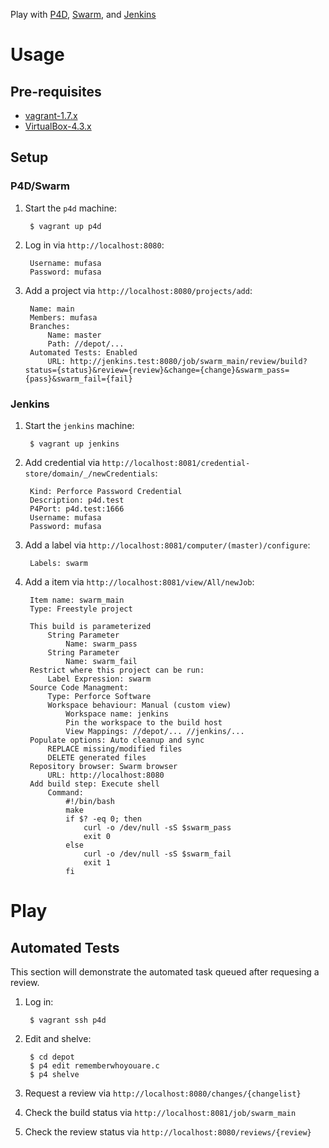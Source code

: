 Play with [P4D](http://www.perforce.com/p4d), [Swarm](http://www.perforce.com/swarm), and [Jenkins](http://jenkins-ci.org/)

# Usage
## Pre-requisites
- [vagrant-1.7.x](http://www.vagrantup.com/downloads.html)
- [VirtualBox-4.3.x](https://www.virtualbox.org/wiki/Downloads)

## Setup
### P4D/Swarm
1. Start the `p4d` machine:

        $ vagrant up p4d
2. Log in via `http://localhost:8080`:

        Username: mufasa
        Password: mufasa
3. Add a project via `http://localhost:8080/projects/add`:

        Name: main
        Members: mufasa
        Branches: 
            Name: master
            Path: //depot/...
        Automated Tests: Enabled
            URL: http://jenkins.test:8080/job/swarm_main/review/build?status={status}&review={review}&change={change}&swarm_pass={pass}&swarm_fail={fail}

### Jenkins
1. Start the `jenkins` machine:

        $ vagrant up jenkins
2. Add credential via `http://localhost:8081/credential-store/domain/_/newCredentials`:

        Kind: Perforce Password Credential
        Description: p4d.test
        P4Port: p4d.test:1666
        Username: mufasa
        Password: mufasa
3. Add a label via `http://localhost:8081/computer/(master)/configure`:

        Labels: swarm
4. Add a item via `http://localhost:8081/view/All/newJob`:

        Item name: swarm_main
        Type: Freestyle project

        This build is parameterized
            String Parameter
                Name: swarm_pass
            String Parameter
                Name: swarm_fail
        Restrict where this project can be run:
            Label Expression: swarm
        Source Code Managment:
            Type: Perforce Software
            Workspace behaviour: Manual (custom view)
                Workspace name: jenkins
                Pin the workspace to the build host
                View Mappings: //depot/... //jenkins/...
        Populate options: Auto cleanup and sync
            REPLACE missing/modified files
            DELETE generated files
        Repository browser: Swarm browser
            URL: http://localhost:8080
        Add build step: Execute shell
            Command:
                #!/bin/bash
                make
                if $? -eq 0; then
                    curl -o /dev/null -sS $swarm_pass
                    exit 0
                else
                    curl -o /dev/null -sS $swarm_fail
                    exit 1
                fi

# Play
## Automated Tests
This section will demonstrate the automated task queued after requesing a review.

1. Log in:

        $ vagrant ssh p4d
2. Edit and shelve:

        $ cd depot
        $ p4 edit rememberwhoyouare.c
        $ p4 shelve
3. Request a review via `http://localhost:8080/changes/{changelist}`
4. Check the build status via `http://localhost:8081/job/swarm_main`
5. Check the review status via `http://localhost:8080/reviews/{review}`

